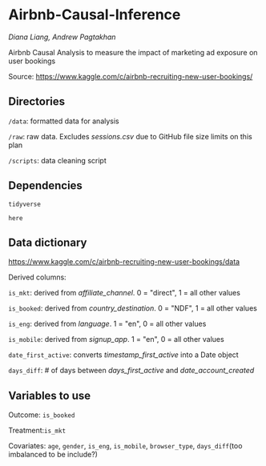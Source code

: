 # **Airbnb-Causal-Inference**
*Diana Liang, Andrew Pagtakhan*

Airbnb Causal Analysis to measure the impact of marketing ad exposure on user bookings

Source: https://www.kaggle.com/c/airbnb-recruiting-new-user-bookings/

## Directories

```/data```: formatted data for analysis

```/raw```: raw data. Excludes *sessions.csv* due to GitHub file size limits on this plan

```/scripts```: data cleaning script

## Dependencies
```tidyverse```

```here```

## Data dictionary

https://www.kaggle.com/c/airbnb-recruiting-new-user-bookings/data

Derived columns:

```is_mkt```: derived from *affiliate_channel*. 0 = "direct", 1 = all other values

```is_booked```:  derived from *country_destination*. 0 = "NDF", 1 = all other values

```is_eng```: derived from *language*. 1 = "en", 0 = all other values

```is_mobile```: derived from *signup_app*. 1 = "en", 0 = all other values

```date_first_active```: converts *timestamp_first_active* into a Date object

```days_diff```: # of days between *days_first_active* and *date_account_created*

## Variables to use

Outcome: ```is_booked```

Treatment:```is_mkt```

Covariates: ```age```, ```gender```, ```is_eng```, ```is_mobile```, ```browser_type```, ```days_diff```(too imbalanced to be include?)



